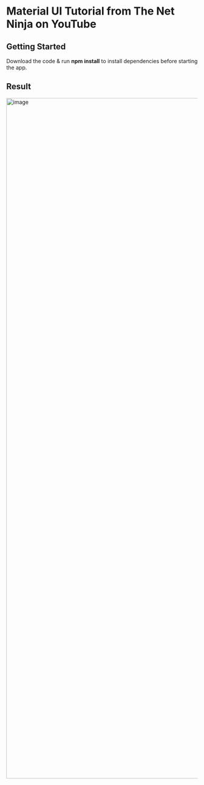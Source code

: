 # Material UI Tutorial from The Net Ninja on YouTube

## Getting Started

Download the code & run **npm install** to install dependencies before starting the app.

## Result

<img width="1792" alt="image" src="https://user-images.githubusercontent.com/27007722/158013013-10bd9275-c6f9-4c67-ae0d-82e69f7997b5.png">
